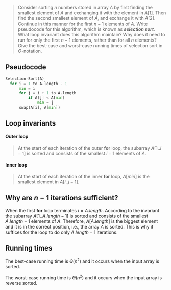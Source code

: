 > Consider sorting $n$ numbers stored in array $A$ by first finding the
> smallest element of $A$ and exchanging it with the element in $A[1]$. Then
> find the second smallest element of $A$, and exchange it with $A[2]$.
> Continue in this manner for the first $n - 1$ elements of $A$. Write
> pseudocode for this algorithm, which is known as ***selection sort***. What
> loop invariant does this algorithm maintain? Why does it need to run for
> only the first $n - 1$ elements, rather than for all $n$ elements? Give the
> best-case and worst-case running times of selection sort in
> $\Theta$-notation.

## Pseudocode

```python
Selection-Sort(A)
  for i = 1 to A.length - 1
      min = i
      for j = i + 1 to A.length
          if A[j] < A[min]
              min = j
      swap(A[i], A[min])
```

## Loop invariants 

#### Outer loop

> At the start of each iteration of the outer **for** loop, the subarray
> $A[1..i - 1]$ is sorted and consists of the smallest $i - 1$ elements of $A$.

#### Inner loop

> At the start of each iteration of the inner **for** loop, $A[min]$ is the
> smallest element in $A[i..j-1]$.

## Why are $n - 1$ iterations sufficient?

When the first **for** loop terminates $i = A.length$.
According to the invariant the subarray $A[1..A.length - 1]$ is sorted and
consists of the smallest $A.length - 1$ elements of $A$. Therefore,
$A[A.length]$ is the biggest element and it is in the correct position, i.e.,
the array $A$ is sorted. This is why it suffices for the loop to do only
$A.length - 1$ iterations.

## Running times

The best-case running time is $\Theta(n^{2})$ and it occurs when the input
array is sorted.

The worst-case running time is $\Theta(n^{2})$ and it occurs when the input
array is reverse sorted.
